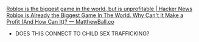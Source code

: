 
[Roblox is the biggest game in the world, but is unprofitable | Hacker News](https://news.ycombinator.com/item?id=41287099)
[Roblox is Already the Biggest Game In The World. Why Can't It Make a Profit (And How Can It)? — MatthewBall.co](https://www.matthewball.co/all/roblox2024)
- DOES THIS CONNECT TO CHILD SEX TRAFFICKING?
